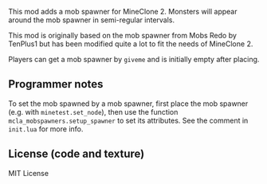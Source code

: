 This mod adds a mob spawner for MineClone 2.
Monsters will appear around the mob spawner in semi-regular intervals.

This mod is originally based on the mob spawner from Mobs Redo by TenPlus1
but has been modified quite a lot to fit the needs of MineClone 2.

Players can get a mob spawner by `giveme` and is initially empty after
placing.

## Programmer notes
To set the mob spawned by a mob spawner, first place the mob spawner
(e.g. with `minetest.set_node`), then use the function
`mcla_mobspawners.setup_spawner` to set its attributes. See the comment
in `init.lua` for more info.

## License (code and texture)
MIT License
